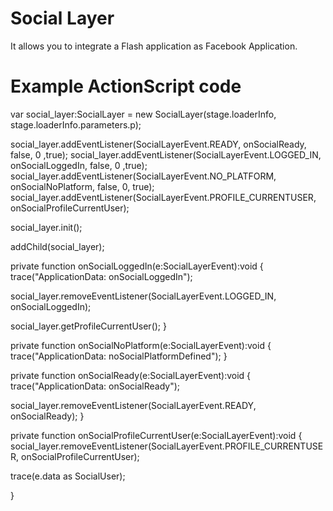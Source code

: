 Social Layer
============

It allows you to integrate a Flash application as Facebook Application.


Example ActionScript code
=========================

var social_layer:SocialLayer = new SocialLayer(stage.loaderInfo, stage.loaderInfo.parameters.p);

social_layer.addEventListener(SocialLayerEvent.READY, onSocialReady, false, 0 ,true);
social_layer.addEventListener(SocialLayerEvent.LOGGED_IN, onSocialLoggedIn, false, 0 ,true);
social_layer.addEventListener(SocialLayerEvent.NO_PLATFORM, onSocialNoPlatform, false, 0, true);
social_layer.addEventListener(SocialLayerEvent.PROFILE_CURRENTUSER, onSocialProfileCurrentUser);

social_layer.init();

addChild(social_layer);

private function onSocialLoggedIn(e:SocialLayerEvent):void {
  trace("ApplicationData: onSocialLoggedIn");			

  social_layer.removeEventListener(SocialLayerEvent.LOGGED_IN, onSocialLoggedIn);
  
  social_layer.getProfileCurrentUser();
}

private function onSocialNoPlatform(e:SocialLayerEvent):void {
  trace("ApplicationData: noSocialPlatformDefined");
}

private function onSocialReady(e:SocialLayerEvent):void {
  trace("ApplicationData: onSocialReady");
  
  social_layer.removeEventListener(SocialLayerEvent.READY, onSocialReady);
}

private function onSocialProfileCurrentUser(e:SocialLayerEvent):void {
  social_layer.removeEventListener(SocialLayerEvent.PROFILE_CURRENTUSER, onSocialProfileCurrentUser);
  
  trace(e.data as SocialUser);
  

}
